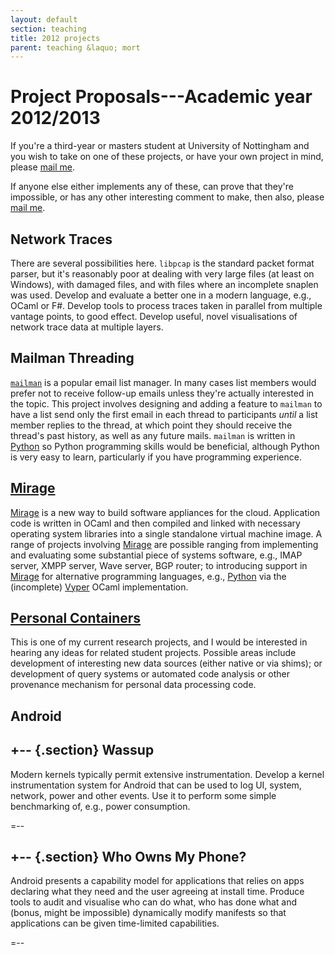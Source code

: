 ```yaml
---
layout: default
section: teaching
title: 2012 projects
parent: teaching &laquo; mort
---
```


Project Proposals---Academic year 2012/2013
========================

If you're a third-year or masters student at University of Nottingham
and you wish to take on one of these projects, or have your own
project in mind, please [mail me][e].

If anyone else either implements any of these, can prove that they're
impossible, or has any other interesting comment to make, then also,
please [mail me][e].


Network Traces
--------------

There are several possibilities here. `libpcap` is the standard packet format
parser, but it's reasonably poor at dealing with very large files (at least on
Windows), with damaged files, and with files where an incomplete snaplen was
used. Develop and evaluate a better one in a modern language, e.g., OCaml or
F#. Develop tools to process traces taken in parallel from multiple vantage
points, to good effect. Develop useful, novel visualisations of network trace
data at multiple layers.


Mailman Threading
----

[`mailman`](http://www.gnu.org/software/mailman) is a popular email list
manager. In many cases list members would prefer not to receive follow-up
emails unless they're actually interested in the topic. This project involves
designing and adding a feature to `mailman` to have a list send only the first
email in each thread to participants *until* a list member replies to the
thread, at which point they should receive the thread's past history, as well
as any future mails. `mailman` is written in [Python][] so Python programming
skills would be beneficial, although Python is very easy to learn,
particularly if you have programming experience.


[Mirage][]
----------

[Mirage][] is a new way to build software appliances for the cloud.
Application code is written in OCaml and then compiled and linked with
necessary operating system libraries into a single standalone virtual machine
image. A range of projects involving [Mirage][] are possible ranging from
implementing and evaluating some substantial piece of systems software, e.g.,
IMAP server, XMPP server, Wave server, BGP router; to introducing support in
[Mirage][] for alternative programming languages, e.g., [Python][] via the
(incomplete) [Vyper][] OCaml implementation.


[Personal Containers][perscon] 
----

This is one of my current research projects, and I would be interested in
hearing any ideas for related student projects. Possible areas include
development of interesting new data sources (either native or via shims); or
development of query systems or automated code analysis or other provenance
mechanism for personal data processing code.


Android
-------

+-- {.section}
Wassup
------

Modern kernels typically permit extensive instrumentation.  Develop a
kernel instrumentation system for Android that can be used to log UI,
system, network, power and other events.  Use it to perform some
simple benchmarking of, e.g., power consumption.

=--

+-- {.section}
Who Owns My Phone?
------------------

Android presents a capability model for applications that relies on
apps declaring what they need and the user agreeing at install time.
Produce tools to audit and visualise who can do what, who has done
what and (bonus, might be impossible) dynamically modify manifests so
that applications can be given time-limited capabilities.

=--

[perscon]: http://perscon.net/
[Python]: http://www.python.org/
[Mirage]: http://openmirage.org/
[Vyper]: http://got.net/~landauer/sw/vyper_readme.html
[e]: mailto:richard.mortier@nottingham.ac.uk
